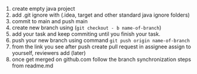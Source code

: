 1. create empty java project
2. add .git ignore with (.idea, target and other standard java ignore folders)
3. commit to main and push main
4. create new branch using (`git checkout - b name-of-branch`)
5. add your task and keep commiting until you finish your task.
6. push your new branch using command `git push origin name-of-branch`
7. from the link you see after push create pull request in assignee assign to yourself, reviewers add (later)
8. once get merged on github.com follow the branch synchronization steps from readme.md
